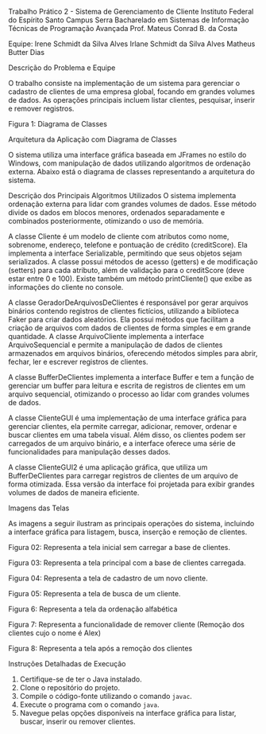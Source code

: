



Trabalho Prático 2 - Sistema de Gerenciamento de Cliente
Instituto Federal do Espírito Santo Campus Serra
 Bacharelado em Sistemas de Informação
 Técnicas de Programação Avançada
 Prof. Mateus Conrad B. da Costa

Equipe: Irene Schmidt da Silva Alves
Irlane Schmidt da Silva Alves
Matheus Butter Dias





Descrição do Problema e Equipe

O trabalho consiste na implementação de um sistema para gerenciar o cadastro de clientes de uma empresa global, focando em grandes volumes de dados. As operações principais incluem listar clientes, pesquisar, inserir e remover registros.

Figura 1: Diagrama de Classes

Arquitetura da Aplicação com Diagrama de Classes

O sistema utiliza uma interface gráfica baseada em JFrames no estilo do Windows, com manipulação de dados utilizando algoritmos de ordenação externa. Abaixo está o diagrama de classes representando a arquitetura do sistema.

Descrição dos Principais Algoritmos Utilizados
O sistema implementa ordenação externa para lidar com grandes volumes de dados. Esse método divide os dados em blocos menores, ordenados separadamente e combinados posteriormente, otimizando o uso de memória.

A classe Cliente é um modelo de cliente com atributos como nome, sobrenome, endereço, telefone e pontuação de crédito (creditScore). Ela implementa a interface Serializable, permitindo que seus objetos sejam serializados. A classe possui métodos de acesso (getters) e de modificação (setters) para cada atributo, além de validação para o creditScore (deve estar entre 0 e 100). Existe também um método printCliente() que exibe as informações do cliente no console.

A classe GeradorDeArquivosDeClientes é responsável por gerar arquivos binários contendo registros de clientes fictícios, utilizando a biblioteca Faker para criar dados aleatórios. Ela possui métodos que facilitam a criação de arquivos com dados de clientes de forma simples e em grande quantidade.
A classe ArquivoCliente implementa a interface ArquivoSequencial e permite a manipulação de dados de clientes armazenados em arquivos binários, oferecendo métodos simples para abrir, fechar, ler e escrever registros de clientes.



A classe BufferDeClientes implementa a interface Buffer e tem a função de gerenciar um buffer para leitura e escrita de registros de clientes em um arquivo sequencial, otimizando o processo ao lidar com grandes volumes de dados. 

A classe ClienteGUI é uma implementação de uma interface gráfica para gerenciar clientes, ela permite carregar, adicionar, remover, ordenar e buscar clientes em uma tabela visual. Além disso, os clientes podem ser carregados de um arquivo binário, e a interface oferece uma série de funcionalidades para manipulação desses dados.


A classe ClienteGUI2 é uma aplicação gráfica,  que utiliza um BufferDeClientes para carregar registros de clientes de um arquivo de forma otimizada. Essa versão da interface foi projetada para exibir grandes volumes de dados de maneira eficiente.

Imagens das Telas

As imagens a seguir ilustram as principais operações do sistema, incluindo a interface gráfica para listagem, busca, inserção e remoção de clientes.

Figura 02: Representa a tela inicial sem carregar a base de clientes.

Figura 03: Representa a tela principal com a base de clientes carregada. 

Figura 04: Representa a tela de cadastro de um novo cliente. 

Figura 05: Representa a tela de busca de um cliente. 










 
Figura 6: Representa a tela  da ordenação alfabética





Figura 7: Representa a funcionalidade de remover cliente (Remoção dos clientes cujo o nome é Alex)

Figura 8: Representa a tela após a remoção dos clientes

Instruções Detalhadas de Execução
1. Certifique-se de ter o Java instalado.
 2. Clone o repositório do projeto.
 3. Compile o código-fonte utilizando o comando `javac`.
 4. Execute o programa com o comando `java`.
 5. Navegue pelas opções disponíveis na interface gráfica para listar, buscar, inserir ou remover clientes.


